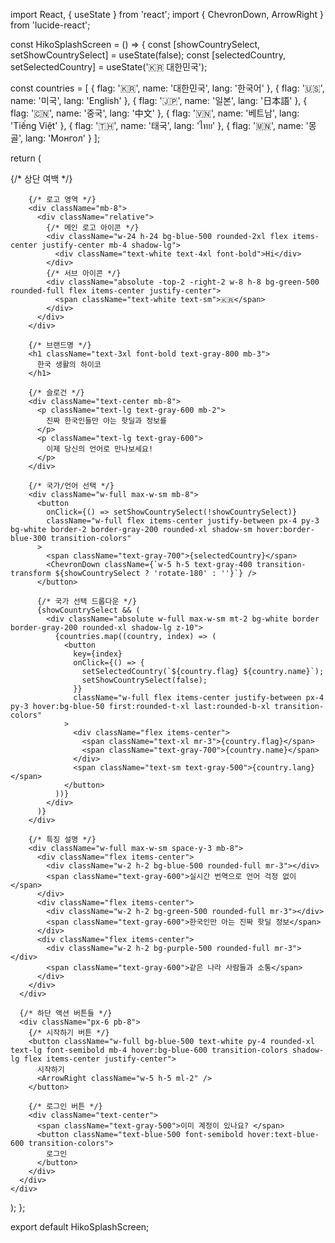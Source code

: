 import React, { useState } from 'react';
import { ChevronDown, ArrowRight } from 'lucide-react';

const HikoSplashScreen = () => {
  const [showCountrySelect, setShowCountrySelect] = useState(false);
  const [selectedCountry, setSelectedCountry] = useState('🇰🇷 대한민국');

  const countries = [
    { flag: '🇰🇷', name: '대한민국', lang: '한국어' },
    { flag: '🇺🇸', name: '미국', lang: 'English' },
    { flag: '🇯🇵', name: '일본', lang: '日本語' },
    { flag: '🇨🇳', name: '중국', lang: '中文' },
    { flag: '🇻🇳', name: '베트남', lang: 'Tiếng Việt' },
    { flag: '🇹🇭', name: '태국', lang: 'ไทย' },
    { flag: '🇲🇳', name: '몽골', lang: 'Монгол' }
  ];

  return (
    <div className="min-h-screen bg-gradient-to-b from-blue-50 to-white flex flex-col">
      {/* 상단 여백 */}
      <div className="flex-1 flex flex-col justify-center items-center px-6">
        
        {/* 로고 영역 */}
        <div className="mb-8">
          <div className="relative">
            {/* 메인 로고 아이콘 */}
            <div className="w-24 h-24 bg-blue-500 rounded-2xl flex items-center justify-center mb-4 shadow-lg">
              <div className="text-white text-4xl font-bold">Hi</div>
            </div>
            {/* 서브 아이콘 */}
            <div className="absolute -top-2 -right-2 w-8 h-8 bg-green-500 rounded-full flex items-center justify-center">
              <span className="text-white text-sm">🇰🇷</span>
            </div>
          </div>
        </div>

        {/* 브랜드명 */}
        <h1 className="text-3xl font-bold text-gray-800 mb-3">
          한국 생활의 하이코
        </h1>

        {/* 슬로건 */}
        <div className="text-center mb-8">
          <p className="text-lg text-gray-600 mb-2">
            진짜 한국인들만 아는 핫딜과 정보를
          </p>
          <p className="text-lg text-gray-600">
            이제 당신의 언어로 만나보세요!
          </p>
        </div>

        {/* 국가/언어 선택 */}
        <div className="w-full max-w-sm mb-8">
          <button
            onClick={() => setShowCountrySelect(!showCountrySelect)}
            className="w-full flex items-center justify-between px-4 py-3 bg-white border-2 border-gray-200 rounded-xl shadow-sm hover:border-blue-300 transition-colors"
          >
            <span className="text-gray-700">{selectedCountry}</span>
            <ChevronDown className={`w-5 h-5 text-gray-400 transition-transform ${showCountrySelect ? 'rotate-180' : ''}`} />
          </button>

          {/* 국가 선택 드롭다운 */}
          {showCountrySelect && (
            <div className="absolute w-full max-w-sm mt-2 bg-white border border-gray-200 rounded-xl shadow-lg z-10">
              {countries.map((country, index) => (
                <button
                  key={index}
                  onClick={() => {
                    setSelectedCountry(`${country.flag} ${country.name}`);
                    setShowCountrySelect(false);
                  }}
                  className="w-full flex items-center justify-between px-4 py-3 hover:bg-blue-50 first:rounded-t-xl last:rounded-b-xl transition-colors"
                >
                  <div className="flex items-center">
                    <span className="text-xl mr-3">{country.flag}</span>
                    <span className="text-gray-700">{country.name}</span>
                  </div>
                  <span className="text-sm text-gray-500">{country.lang}</span>
                </button>
              ))}
            </div>
          )}
        </div>

        {/* 특징 설명 */}
        <div className="w-full max-w-sm space-y-3 mb-8">
          <div className="flex items-center">
            <div className="w-2 h-2 bg-blue-500 rounded-full mr-3"></div>
            <span className="text-gray-600">실시간 번역으로 언어 걱정 없이</span>
          </div>
          <div className="flex items-center">
            <div className="w-2 h-2 bg-green-500 rounded-full mr-3"></div>
            <span className="text-gray-600">한국인만 아는 진짜 핫딜 정보</span>
          </div>
          <div className="flex items-center">
            <div className="w-2 h-2 bg-purple-500 rounded-full mr-3"></div>
            <span className="text-gray-600">같은 나라 사람들과 소통</span>
          </div>
        </div>
      </div>

      {/* 하단 액션 버튼들 */}
      <div className="px-6 pb-8">
        {/* 시작하기 버튼 */}
        <button className="w-full bg-blue-500 text-white py-4 rounded-xl text-lg font-semibold mb-4 hover:bg-blue-600 transition-colors shadow-lg flex items-center justify-center">
          시작하기
          <ArrowRight className="w-5 h-5 ml-2" />
        </button>

        {/* 로그인 버튼 */}
        <div className="text-center">
          <span className="text-gray-500">이미 계정이 있나요? </span>
          <button className="text-blue-500 font-semibold hover:text-blue-600 transition-colors">
            로그인
          </button>
        </div>
      </div>
    </div>
  );
};

export default HikoSplashScreen;